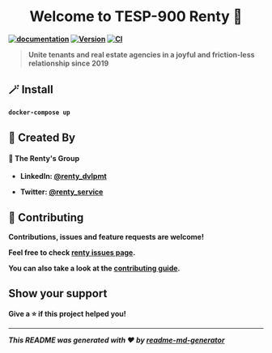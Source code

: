 <h1 align="center">Welcome to <strong>TESP-900 Renty</string> 👋</h1>
<p>
<a href="https://billotp.github.io/t_esp_900_renty/"><img alt="documentation" src="https://img.shields.io/badge/documentation-Up-green"/></a>
  <a href="https://github.com/BillotP/t_esp_900_renty/releases"><img alt="Version" src="https://img.shields.io/badge/version-1.0.0-blue.svg?cacheSeconds=2592000" /></a>
   <a href="https://github.com/BillotP/t_esp_900_renty/actions/workflows/image.yml"> <img alt="CI" src="https://github.com/BillotP/t_esp_900_renty/actions/workflows/image.yml/badge.svg?branch=main" /></a>
</p>

> Unite tenants and real estate agencies in a joyful and friction-less relationship since 2019

## 🪄 Install

```sh
docker-compose up
```

## 🦾 Created By

#### 👤 **The Renty's Group**

- LinkedIn: [@renty_dvlpmt](https://linkedin.com/in/renty)

- Twitter: [@renty_service](https://twitter.com/@renty_service)

## 🤝 Contributing

Contributions, issues and feature requests are welcome!

Feel free to check [renty issues page](https://github.com/BillotP/t_esp_900_renty/issues).

You can also take a look at the [contributing guide](opensource.renty.io/contributing).

## Show your support

Give a ⭐️ if this project helped you!

---

_This README was generated with ❤️ by [readme-md-generator](https://github.com/kefranabg/readme-md-generator)_
